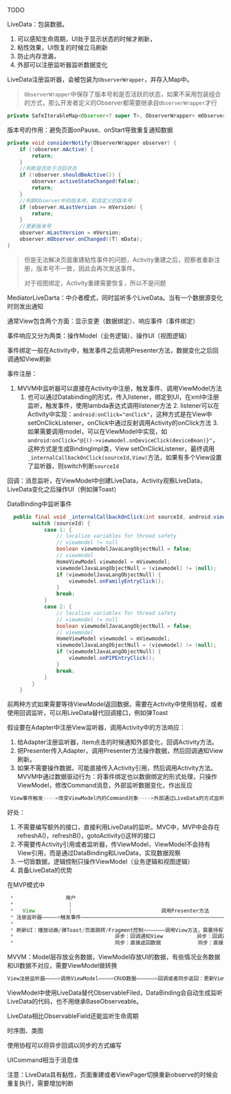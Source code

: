 TODO

 LiveData：包装数据。

  1. 可以感知生命周期，UI处于显示状态的时候才刷新，
  2. 粘性效果，UI恢复的时候立马刷新
  3. 防止内存泄漏，
  4. 外部可以注册监听器监听数据变化

LiveData注册监听器，会被包装为`ObserverWrapper`，并存入Map中。

> `ObserverWrapper`中保存了版本号和是否活跃的状态，如果不采用包装组合的方式，那么开发者定义的Observer都需要继承自`ObserverWrapper`才行

```java
private SafeIterableMap<Observer<? super T>, ObserverWrapper> mObservers = new SafeIterableMap<>();
```

版本号的作用：避免页面onPause、onStart导致重复通知数据

```java
private void considerNotify(ObserverWrapper observer) {
    if (!observer.mActive) {
        return;
    }
    //判断是否处于活跃状态
    if (!observer.shouldBeActive()) {
        observer.activeStateChanged(false);
        return;
    }
    //判断Observer中的版本号，和自定义的版本号
    if (observer.mLastVersion >= mVersion) {
        return;
    }
    //更新版本号
    observer.mLastVersion = mVersion;
    observer.mObserver.onChanged((T) mData);
}
```

> 但是无法解决页面重建粘性事件的问题，Activity重建之后，观察者重新注册，版本号不一致，因此会再次发送事件。
>
> 对于视图绑定，Activity重建需要恢复，所以不是问题

MediatorLiveDarta：中介者模式，同时监听多个LiveData。当有一个数据源变化时则发出通知

通常View包含两个方面：显示变更（数据绑定）、响应事件（事件绑定）

事件响应又分为两类：操作Model（业务逻辑）、操作UI（视图逻辑）

 事件绑定一般在Activity中，触发事件之后调用Presenter方法，数据变化之后回调通知View刷新

事件注册：

  1. MVVM中监听器可以直接在Activity中注册，触发事件、调用ViewModel方法
        1. 也可以通过Databinding的形式，传入listener，绑定到UI，在xml中注册监听，触发事件，使用lambda表达式调用listener方法
           2. listener可以在Activity中实现：`android:onClick="onClick"`，这种方式是在View中setOnClickListener，onClick中通过反射调用Activity的onClick方法
           3. 如果需要调用model，可以在ViewModel中实现，如`android:onClick="@{()->viewmodel.onDeviceClick(deviceBean)}"`，这种方式是生成BindingImpl类，View setOnClickListener，最终调用`_internalCallbackOnClick(sourceId,View)`方法，如果有多个View设置了监听器，则switch判断`sourceId`

回调：消息监听，在ViewModel中创建LiveData，Activity观察LiveData，LiveData变化之后操作UI（例如弹Toast）

DataBinding中监听事件

```java
  public final void _internalCallbackOnClick(int sourceId, android.view.View callbackArg_0) {
        switch (sourceId) {
            case 1: {
                // localize variables for thread safety
                // viewmodel != null
                boolean viewmodelJavaLangObjectNull = false;
                // viewmodel
                HomeViewModel viewmodel = mViewmodel;
                viewmodelJavaLangObjectNull = (viewmodel) != (null);
                if (viewmodelJavaLangObjectNull) {
                    viewmodel.onFamilyEntryClick();
                }
                break;
            }
            case 2: {
                // localize variables for thread safety
                // viewmodel != null
                boolean viewmodelJavaLangObjectNull = false;
                // viewmodel
                HomeViewModel viewmodel = mViewmodel;
                viewmodelJavaLangObjectNull = (viewmodel) != (null);
                if (viewmodelJavaLangObjectNull) {
                    viewmodel.onPIPEntryClick();
                }
                break;
            }
        }
    }
```

 前两种方式如果需要等待ViewModel返回数据，需要在Activity中使用协程，或者使用回调监听，可以用LiveData替代回调接口，例如弹Toast

假设要在Adapter中注册View监听器，调用Activity中的方法响应：
  1. 给Adapter注册监听器，item点击的时候通知外部变化，回调Activity方法。
  2. 把Presenter传入Adapter，调用Presenter方法操作数据，然后回调通知View刷新。
 1. 如果不需要操作数据，可能直接传入Activity引用，然后调用Activity方法。
    MVVM中通过数据驱动行为：将事件绑定也以数据绑定的形式处理，只操作ViewModel，修改Command消息，外部监听数据变化，作出反应

```java
 View事件触发---->改变ViewModel内的Command对象---->外部通过LiveData的方式监听Command变化---->根据Command内容改变UI
```

 好处：

1. 不需要编写额外的接口，直接利用LiveData的监听。MVC中，MVP中会存在refreshA()，refreshB()，gotoActivity()这样的接口
2. 不需要传Activity引用或者监听器，传ViewModel，ViewModel不会持有View引用，而是通过DataBinding和LiveData，实现数据观察
3. 一切皆数据，逻辑控制只操作ViewModel（业务逻辑和视图逻辑）
4. 具备LiveData的优势

 在MVP模式中

```java
 *                 用户
 *                  |
 *   View           |                             调用Presenter方法        Model
 * 注册监听器—————>触发事件————————————————————————————————————————————————>CRUD数据
 *
 * 刷新UI：播放动画/弹Toast/页面跳转/Fragment控制<——————调用View方法，需要持有View—————————————
 *                                 异步：回调通知View           异步：回调通知Presenter
 *                                 同步：直接返回数据            同步：直接返回数据
```

MVVM：Model层存放业务数据，ViewModel存放UI的数据，有些情况业务数据和UI数据不对应，需要ViewModel做转换

```java
View注册监听器————>调用ViewModel————>CRUD数据——————>回调或者同步返回：更新ViewModel数据——————>通过LiveData手动注册监听，观察数据作出行为、DataBinding notifyChange观察数据刷新显示(不需要持有View)--->刷新UI
```

ViewModel中使用LiveData替代ObservableFiled，DataBinding会自动生成监听LiveData的代码，也不用继承BaseObserveable。

LiveData相比ObservableField还能监听生命周期

时序图、类图

使用协程可以将异步回调以同步的方式编写

UICommand相当于消息体

注意：LiveData具有黏性，页面重建或者ViewPager切换重新observe的时候会重复执行，需要增加判断
